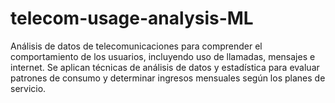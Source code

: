 # telecom-usage-analysis-ML
Análisis de datos de telecomunicaciones para comprender el comportamiento de los usuarios, incluyendo uso de llamadas, mensajes e internet. Se aplican técnicas de análisis de datos y estadística para evaluar patrones de consumo y determinar ingresos mensuales según los planes de servicio.

